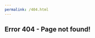 ```yaml
---
permalink: /404.html
---
```

<html>

<body>
	<h2>Error 404 - Page not found!</h2>
</body>
	
	
</html>

